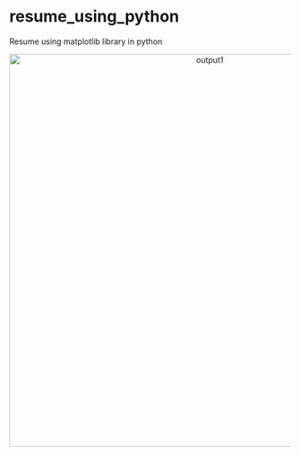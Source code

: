 # resume_using_python
Resume using matplotlib library in python 
<p align="center">
    <img src="Screenshot(11).png" width="700" title="output1">
    </p>
